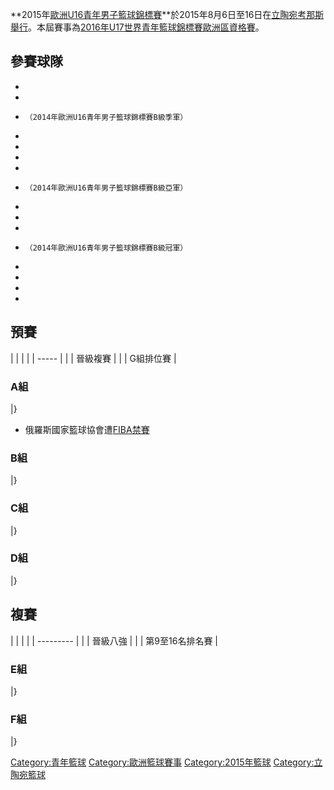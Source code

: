 **2015年[歐洲U16青年男子籃球錦標賽](https://zh.wikipedia.org/wiki/歐洲U16青年男子籃球錦標賽 "wikilink")**於2015年8月6日至16日在[立陶宛](https://zh.wikipedia.org/wiki/立陶宛 "wikilink")[考那斯舉行](../Page/考那斯.md "wikilink")。本屆賽事為[2016年U17世界青年籃球錦標賽歐洲區資格賽](../Page/2016年U17世界青年籃球錦標賽.md "wikilink")。

## 參賽球隊

  -
  -
  -
        （2014年歐洲U16青年男子籃球錦標賽B級季軍）

  -
  -
  -
  -
  -
        （2014年歐洲U16青年男子籃球錦標賽B級亞軍）

  -
  -
  -
  -
        （2014年歐洲U16青年男子籃球錦標賽B級冠軍）

  -
  -
  -
  -
## 預賽

|  |       |
|  | ----- |
|  | 晉級複賽  |
|  | G組排位賽 |

### A組

|}

  - 俄羅斯國家籃球協會遭[FIBA禁賽](https://zh.wikipedia.org/wiki/FIBA "wikilink")

### B組

|}

### C組

|}

### D組

|}

## 複賽

|  |           |
|  | --------- |
|  | 晉級八強      |
|  | 第9至16名排名賽 |

### E組

|}

### F組

|}

[Category:青年籃球](https://zh.wikipedia.org/wiki/Category:青年籃球 "wikilink")
[Category:歐洲籃球賽事](https://zh.wikipedia.org/wiki/Category:歐洲籃球賽事 "wikilink")
[Category:2015年籃球](https://zh.wikipedia.org/wiki/Category:2015年籃球 "wikilink")
[Category:立陶宛籃球](https://zh.wikipedia.org/wiki/Category:立陶宛籃球 "wikilink")